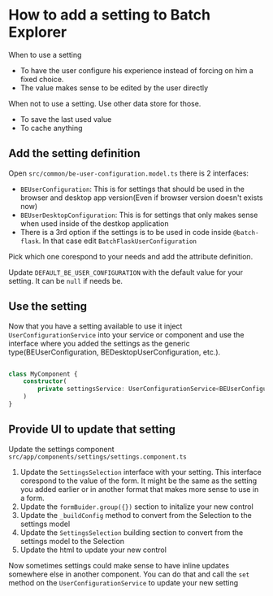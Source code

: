 # How to add a setting to Batch Explorer

When to use a setting
* To have the user configure his experience instead of forcing on him a fixed choice.
* The value makes sense to be edited by the user directly

When not to use a setting. Use other data store for those.
* To save the last used value
* To cache anything


## Add the setting definition

Open `src/common/be-user-configuration.model.ts` there is 2 interfaces:

* `BEUserConfiguration`: This is for settings that should be used in the browser and desktop app version(Even if browser version doesn't exists now)
* `BEUserDesktopConfiguration`: This is for settings that only makes sense when used inside of the destkop application
* There is a 3rd option if the settings is to be used in code inside `@batch-flask`. In that case edit `BatchFlaskUserConfiguration`

Pick which one corespond to your needs and add the attribute definition.

Update `DEFAULT_BE_USER_CONFIGURATION` with the default value for your setting. It can be `null` if needs be.

## Use the setting
Now that you have a setting available to use it inject `UserConfigurationService` into your service or component and use the interface where you added the settings as the generic type(BEUserConfiguration, BEDesktopUserConfiguration, etc.).

```ts

class MyComponent {
    constructor(
        private settingsService: UserConfigurationService<BEUserConfiguration>,
    )
}
```

## Provide UI to update that setting
Update the settings component `src/app/components/settings/settings.component.ts`

1. Update the `SettingsSelection` interface with your setting. This interface corespond to the value of the form. It might be the same as the setting you added earlier or in another format that makes more sense to use in a form.
2. Update the `formBuider.group({})` section to initalize your new control
3. Update the `_buildConfig` method to convert from the Selection to the settings model
4. Update the `SettingsSelection` building section to convert from the settings model to the Selection
5. Update the html to update your new control

Now sometimes settings could make sense to have inline updates somewhere else in another component. You can do that and call the `set` method on the `UserConfigurationService` to update your new setting
